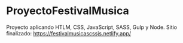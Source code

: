 # ProyectoFestivalMusica
Proyecto aplicando HTLM, CSS, JavaScript, SASS, Gulp y Node.
Sitio finalizado: https://festivalmusicascssjs.netlify.app/
